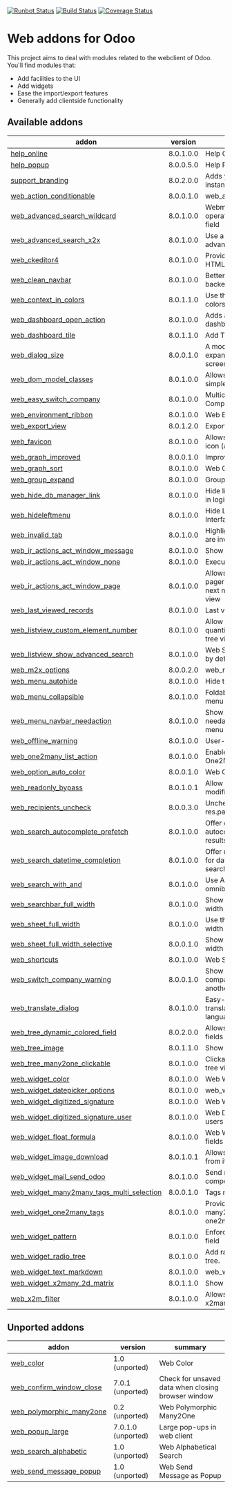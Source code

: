 [![Runbot Status](https://runbot.odoo-community.org/runbot/badge/flat/162/8.0.svg)](https://runbot.odoo-community.org/runbot/repo/github-com-oca-web-162)
[![Build Status](https://travis-ci.org/OCA/web.svg?branch=8.0)](https://travis-ci.org/OCA/web)
[![Coverage Status](https://coveralls.io/repos/OCA/web/badge.png?branch=8.0)](https://coveralls.io/r/OCA/web?branch=8.0)

Web addons for Odoo
===================

This project aims to deal with modules related to the webclient of Odoo. You'll find modules that:

- Add facilities to the UI
- Add widgets
- Ease the import/export features
- Generally add clientside functionality

[//]: # (addons)
Available addons
----------------
addon | version | summary
--- | --- | ---
[help_online](help_online/) | 8.0.1.0.0 | Help Online
[help_popup](help_popup/) | 8.0.0.5.0 | Help Popup
[support_branding](support_branding/) | 8.0.2.0.0 | Adds your branding to an Odoo instance
[web_action_conditionable](web_action_conditionable/) | 8.0.0.1.0 | web_action_conditionable
[web_advanced_search_wildcard](web_advanced_search_wildcard/) | 8.0.1.0.0 | Webmodule to add wildcard operators in advanced search field
[web_advanced_search_x2x](web_advanced_search_x2x/) | 8.0.1.0.0 | Use a search widget in advanced search for x2x fields
[web_ckeditor4](web_ckeditor4/) | 8.0.1.0.0 | Provides a widget for editing HTML fields using CKEditor 4.x
[web_clean_navbar](web_clean_navbar/) | 8.0.1.0.0 | Better visibility for the backend's main menu
[web_context_in_colors](web_context_in_colors/) | 8.0.1.1.0 | Use the context in a tree view's colors and fonts attribute
[web_dashboard_open_action](web_dashboard_open_action/) | 8.0.1.0.0 | Adds a button to open a dashboard in full mode
[web_dashboard_tile](web_dashboard_tile/) | 8.0.1.1.0 | Add Tiles to Dashboard
[web_dialog_size](web_dialog_size/) | 8.0.0.1.0 | A module that lets the user expand a dialog box to the full screen width.
[web_dom_model_classes](web_dom_model_classes/) | 8.0.1.0.0 | Allows small UI changes with simple CSS
[web_easy_switch_company](web_easy_switch_company/) | 8.0.1.0.0 | Multicompany - Easy Switch Company
[web_environment_ribbon](web_environment_ribbon/) | 8.0.1.0.0 | Web Environment Ribbon
[web_export_view](web_export_view/) | 8.0.1.2.0 | Export Current View
[web_favicon](web_favicon/) | 8.0.1.0.0 | Allows to set a custom shortcut icon (aka favicon)
[web_graph_improved](web_graph_improved/) | 8.0.0.1.0 | Improves graph views.
[web_graph_sort](web_graph_sort/) | 8.0.1.0.0 | Web Graph Sort
[web_group_expand](web_group_expand/) | 8.0.1.0.0 | Group Expand Buttons
[web_hide_db_manager_link](web_hide_db_manager_link/) | 8.0.1.0.0 | Hide link to database manager in login screen
[web_hideleftmenu](web_hideleftmenu/) | 8.0.1.0.0 | Hide Left Menu in Web Interface
[web_invalid_tab](web_invalid_tab/) | 8.0.1.0.0 | Highlight tab when fields inside are invalid.
[web_ir_actions_act_window_message](web_ir_actions_act_window_message/) | 8.0.1.0.0 | Show a message box to users
[web_ir_actions_act_window_none](web_ir_actions_act_window_none/) | 8.0.1.0.0 | Execute nothing
[web_ir_actions_act_window_page](web_ir_actions_act_window_page/) | 8.0.1.0.0 | Allows a developer to trigger a pager to show the previous or next next record in the form view
[web_last_viewed_records](web_last_viewed_records/) | 8.0.1.0.0 | Last viewed records
[web_listview_custom_element_number](web_listview_custom_element_number/) | 8.0.1.0.0 | Allow users to set manually a quantity of items to display in a tree view
[web_listview_show_advanced_search](web_listview_show_advanced_search/) | 8.0.1.0.0 | Web Show Advanced Search by default on list view
[web_m2x_options](web_m2x_options/) | 8.0.0.2.0 | web_m2x_options
[web_menu_autohide](web_menu_autohide/) | 8.0.1.0.0 | Hide top and left menu bar
[web_menu_collapsible](web_menu_collapsible/) | 8.0.1.0.0 | Foldable second level Odoo menu
[web_menu_navbar_needaction](web_menu_navbar_needaction/) | 8.0.1.0.0 | Show the sum of submenus' needaction counters in main menu
[web_offline_warning](web_offline_warning/) | 8.0.1.0.0 | User-friendly Offline Warning
[web_one2many_list_action](web_one2many_list_action/) | 8.0.1.0.0 | Enable tree_but_open action for One2ManyListView rows.
[web_option_auto_color](web_option_auto_color/) | 8.0.0.1.0 | Web Option Auto Color
[web_readonly_bypass](web_readonly_bypass/) | 8.0.1.0.1 | Allow to save onchange modifications to readonly fields
[web_recipients_uncheck](web_recipients_uncheck/) | 8.0.0.3.0 | Uncheck recipients on res.partner
[web_search_autocomplete_prefetch](web_search_autocomplete_prefetch/) | 8.0.1.0.0 | Offer only items on autocompletion that will yield results
[web_search_datetime_completion](web_search_datetime_completion/) | 8.0.1.0.0 | Offer more completion options for datetime fields while searching
[web_search_with_and](web_search_with_and/) | 8.0.1.0.0 | Use AND conditions on omnibar search
[web_searchbar_full_width](web_searchbar_full_width/) | 8.0.1.0.0 | Show search bar in full screen width
[web_sheet_full_width](web_sheet_full_width/) | 8.0.1.0.0 | Use the whole available screen width when displaying sheets
[web_sheet_full_width_selective](web_sheet_full_width_selective/) | 8.0.0.1.0 | Show selected sheets with full width
[web_shortcuts](web_shortcuts/) | 8.0.1.0.0 | Web Shortcuts
[web_switch_company_warning](web_switch_company_warning/) | 8.0.0.1.0 | Show a warning if current company has been switched in another tab or window.
[web_translate_dialog](web_translate_dialog/) | 8.0.1.0.0 | Easy-to-use pop-up to translate fields in several languages
[web_tree_dynamic_colored_field](web_tree_dynamic_colored_field/) | 8.0.2.0.0 | Allows you to dynamically color fields on tree views
[web_tree_image](web_tree_image/) | 8.0.1.1.0 | Show images in tree views
[web_tree_many2one_clickable](web_tree_many2one_clickable/) | 8.0.1.0.0 | Clickable many2one fields for tree views
[web_widget_color](web_widget_color/) | 8.0.1.0.0 | Web Widget Color
[web_widget_datepicker_options](web_widget_datepicker_options/) | 8.0.1.0.0 | web_widget_datepicker_options
[web_widget_digitized_signature](web_widget_digitized_signature/) | 8.0.1.0.0 | Web Widget Digitized Signature
[web_widget_digitized_signature_user](web_widget_digitized_signature_user/) | 8.0.1.0.0 | Web Digitized Signature for users
[web_widget_float_formula](web_widget_float_formula/) | 8.0.1.0.0 | Web Widget - Formulas in Float fields
[web_widget_image_download](web_widget_image_download/) | 8.0.1.0.1 | Allows to download any image from its widget
[web_widget_mail_send_odoo](web_widget_mail_send_odoo/) | 8.0.1.0.0 | Send mail using internal composition wizard.
[web_widget_many2many_tags_multi_selection](web_widget_many2many_tags_multi_selection/) | 8.0.0.1.0 | Tags multiple selection
[web_widget_one2many_tags](web_widget_one2many_tags/) | 8.0.1.0.0 | Provides a widget similar to many2many_tags for one2many fields
[web_widget_pattern](web_widget_pattern/) | 8.0.1.0.0 | Enforce a pattern on an input field
[web_widget_radio_tree](web_widget_radio_tree/) | 8.0.1.0.0 | Add radio buttons for records in tree.
[web_widget_text_markdown](web_widget_text_markdown/) | 8.0.1.0.0 | web_widget_text_markdown
[web_widget_x2many_2d_matrix](web_widget_x2many_2d_matrix/) | 8.0.1.1.0 | Show list fields as a matrix
[web_x2m_filter](web_x2m_filter/) | 8.0.1.0.0 | Allows to define filters in x2many list fields

Unported addons
---------------
addon | version | summary
--- | --- | ---
[web_color](web_color/) | 1.0 (unported) | Web Color
[web_confirm_window_close](web_confirm_window_close/) | 7.0.1 (unported) | Check for unsaved data when closing browser window
[web_polymorphic_many2one](web_polymorphic_many2one/) | 0.2 (unported) | Web Polymorphic Many2One
[web_popup_large](web_popup_large/) | 7.0.1.0 (unported) | Large pop-ups in web client
[web_search_alphabetic](web_search_alphabetic/) | 1.0 (unported) | Web Alphabetical Search
[web_send_message_popup](web_send_message_popup/) | 1.0 (unported) | Web Send Message as Popup

[//]: # (end addons)
